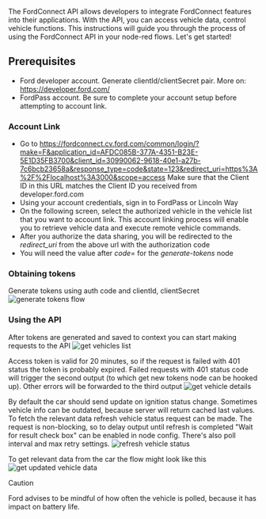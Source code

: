 The FordConnect API allows developers to integrate FordConnect features into their applications. With the API, you can access vehicle data, control vehicle functions. This instructions will guide you through the process of using the FordConnect API in your node-red flows. Let's get started!

## Prerequisites

- Ford developer account. Generate clientId/clientSecret pair. More on: https://developer.ford.com/
- FordPass account. Be sure to complete your account setup before attempting to account link.

### Account Link

- Go to https://fordconnect.cv.ford.com/common/login/?make=F&application_id=AFDC085B-377A-4351-B23E-5E1D35FB3700&client_id=30990062-9618-40e1-a27b-7c6bcb23658a&response_type=code&state=123&redirect_uri=https%3A%2F%2Flocalhost%3A3000&scope=access
  Make sure that the Client ID in this URL matches the Client ID you received from developer.ford.com
- Using your account credentials, sign in to FordPass or Lincoln Way
- On the following screen, select the authorized vehicle in the vehicle list that you want to account link. This account linking process will enable you to retrieve vehicle data and execute remote vehicle commands.
- After you authorize the data sharing, you will be redirected to the _redirect_uri_ from the above url with the authorization code
- You will need the value after _code=_ for the _generate-tokens_ node

### Obtaining tokens

Generate tokens using auth code and clientId, clientSecret
![generate tokens flow](https://vsubbotskyy.github.io/fordConnect-node-red/images/generate-tokens.jpg)

### Using the API

After tokens are generated and saved to context you can start making requests to the API
![get vehicles list](https://vsubbotskyy.github.io/fordConnect-node-red/images/get-vehicles.jpg)

Access token is valid for 20 minutes, so if the request is failed with 401 status the token is probably expired. Failed requests with 401 status code will trigger the second output (to which get new tokens node can be hooked up). Other errors will be forwarded to the third output
![get vehicle details](https://vsubbotskyy.github.io/fordConnect-node-red/images/get-vehicle-details.jpg)

By default the car should send update on ignition status change. Sometimes vehicle info can be outdated, because server will return cached last values. To fetch the relevant data refresh vehicle status request can be made. The request is non-blocking, so to delay output until refresh is completed "Wait for result check box" can be enabled in node config. There's also poll interval and max retry settings.
![refresh vehicle status](https://vsubbotskyy.github.io/fordConnect-node-red/images/refresh-vehicle-status.jpg)

To get relevant data from the car the flow might look like this
![get updated vehicle data](https://vsubbotskyy.github.io/fordConnect-node-red/images/get-updated-vehicle-status.jpg)

> [!CAUTION]
> Ford advises to be mindful of how often the vehicle is polled, because it has impact on battery life.
